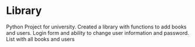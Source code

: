 <h1> Library </h1>
<p>Python Project for university. Created a library with functions to add books and users. Login form and ability to change user information and password. List with all books and users </p>
